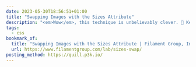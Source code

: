 ```yaml
---
date: 2023-05-30T18:56:51+01:00
title: "Swapping Images with the Sizes Attribute"
description: "<em>Wow</em>, this technique is unbelievably clever. 🤯 Keeping this one in my back pocket for sure! <em>h/t <a href=\"https://mstdn.social/@scottjehl/110457857838564073\">Scott Jehl</a> and <a href=\"https://mastodon.scot/@accudio/110458838324151244\">Alistair Shepherd</a></em>"
tags:
  - css
bookmark_of:
  title: "Swapping Images with the Sizes Attribute | Filament Group, Inc."
  url: https://www.filamentgroup.com/lab/sizes-swap/
posting_method: https://quill.p3k.io/
---
```



